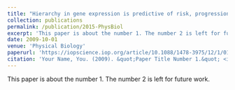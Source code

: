 ```yaml
---
title: "Hierarchy in gene expression is predictive of risk, progression, and outcome in adult acute myeloid leukemia"
collection: publications
permalink: /publication/2015-PhysBiol
excerpt: 'This paper is about the number 1. The number 2 is left for future work.'
date: 2009-10-01
venue: 'Physical Biology'
paperurl: 'https://iopscience.iop.org/article/10.1088/1478-3975/12/1/016016/meta'
citation: 'Your Name, You. (2009). &quot;Paper Title Number 1.&quot; <i>Journal 1</i>. 1(1).'
---
```

This paper is about the number 1. The number 2 is left for future work.

<!-- [Download paper here](http://academicpages.github.io/files/paper1.pdf) -->

<!-- Recommended citation: Your Name, You. (2009). "Paper Title Number 1." <i>Journal 1</i>. 1(1). -->